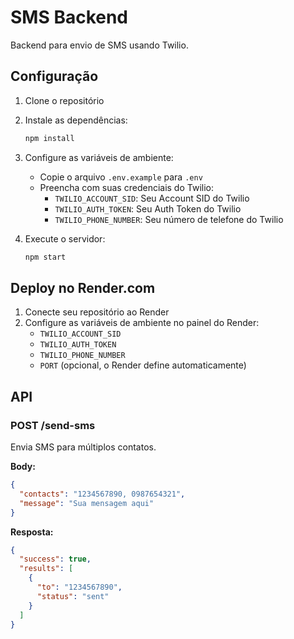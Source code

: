 # SMS Backend

Backend para envio de SMS usando Twilio.

## Configuração

1. Clone o repositório
2. Instale as dependências:
   ```bash
   npm install
   ```

3. Configure as variáveis de ambiente:
   - Copie o arquivo `.env.example` para `.env`
   - Preencha com suas credenciais do Twilio:
     - `TWILIO_ACCOUNT_SID`: Seu Account SID do Twilio
     - `TWILIO_AUTH_TOKEN`: Seu Auth Token do Twilio
     - `TWILIO_PHONE_NUMBER`: Seu número de telefone do Twilio

4. Execute o servidor:
   ```bash
   npm start
   ```

## Deploy no Render.com

1. Conecte seu repositório ao Render
2. Configure as variáveis de ambiente no painel do Render:
   - `TWILIO_ACCOUNT_SID`
   - `TWILIO_AUTH_TOKEN`
   - `TWILIO_PHONE_NUMBER`
   - `PORT` (opcional, o Render define automaticamente)

## API

### POST /send-sms

Envia SMS para múltiplos contatos.

**Body:**
```json
{
  "contacts": "1234567890, 0987654321",
  "message": "Sua mensagem aqui"
}
```

**Resposta:**
```json
{
  "success": true,
  "results": [
    {
      "to": "1234567890",
      "status": "sent"
    }
  ]
}
```
